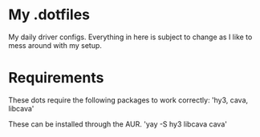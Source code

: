 # My .dotfiles
My daily driver configs. Everything in here is subject to change as I like to mess around with my setup.

# Requirements
These dots require the following packages to work correctly:
'hy3, cava, libcava'

These can be installed through the AUR.
'yay -S hy3 libcava cava'
